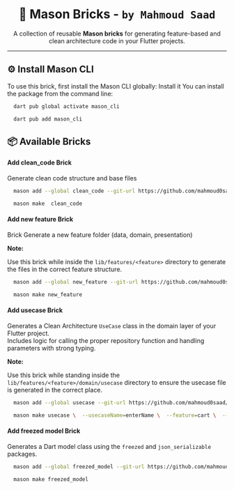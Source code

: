 



<h1 align="center">🧱 Mason Bricks - <code>by Mahmoud Saad</code></h1>

<p align="center">
  A collection of reusable <strong>Mason bricks</strong> for generating feature-based and clean architecture code in your Flutter projects.
</p>

---

## ⚙️ Install Mason CLI

To use this brick, first install the Mason CLI globally:
 Install it
 You can install the package from the command line:
```bash
  dart pub global activate mason_cli
```
```bash
  dart pub add mason_cli
```
## 📦 Available Bricks 
<h4>Add clean_code Brick </h4>  

Generate clean code structure and base files

```bash
  mason add --global clean_code --git-url https://github.com/mahmoud0saad/bricks.git --git-path clean_code

  mason make  clean_code
 ```

<h4>Add new feature Brick </h4>  

Brick Generate a new feature folder (data, domain, presentation)

**Note:**  

Use this brick while inside the `lib/features/<feature>` directory to generate the files in the correct feature structure.

```bash 
  mason add --global new_feature --git-url https://github.com/mahmoud0saad/bricks.git --git-path new_feature

  mason make new_feature
```

 
<h4>Add usecase Brick </h4>  

Generates a Clean Architecture `UseCase` class in the domain layer of your Flutter project.  
Includes logic for calling the proper repository function and handling parameters with strong typing.

**Note:**  

Use this brick while standing inside the `lib/features/<feature>/domain/usecase` directory to ensure the usecase file is generated in the correct place.


```bash
  mason add --global usecase --git-url https://github.com/mahmoud0saad/bricks.git --git-path usecase

  mason make usecase \  --usecaseName=enterName \  --feature=cart \  --modelName=orderModel \  --paramsName=CreateOrderParams  
 ```
 
 
<h4>Add freezed model Brick </h4>  

Generates a Dart model class using the `freezed` and `json_serializable` packages.  

```bash
  mason add --global freezed_model --git-url https://github.com/mahmoud0saad/bricks.git --git-path freezed_model

  mason make freezed_model 
 ```
